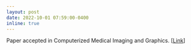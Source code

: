 ```yaml
---
layout: post
date: 2022-10-01 07:59:00-0400
inline: true
---
```

Paper accepted in Computerized Medical Imaging and Graphics. [[Link](https://www.sciencedirect.com/science/article/pii/S0895611122000970)]
